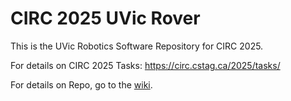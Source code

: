 # CIRC 2025 UVic Rover

This is the UVic Robotics Software Repository for CIRC 2025.

For details on CIRC 2025 Tasks: https://circ.cstag.ca/2025/tasks/

For details on Repo, go to the [wiki](https://github.com/Uvic-Robotics-Club/uvic-rover-2025/wiki).
